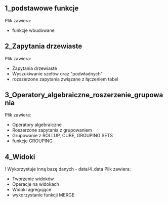 
## 1_podstawowe funkcje
Plik zawiera:
* funkcje wbudowane

## 2_Zapytania drzewiaste
Plik zawiera:
* Zapytania drzewiaste
* Wyszukiwanie szefów oraz "podwładnych"
* rozszerzone zapytania związane z łączeniem tabel

## 3_Operatory_algebraiczne_roszerzenie_grupowania
Plik zawiera:
* Operatory algebraiczne
* Roszerzone zapytania z grupowaniem
* Grupowanie z ROLLUP, CUBE, GROUPING SETS
* funkcje GROUPING

## 4_Widoki
! Wykorzystuje inną bazę danych - data/4_data
Plik zawiera:
* Tworzenie widoków
* Operacje na widokach
* Widoki agregujące
* wykorzystanie funkcji MERGE